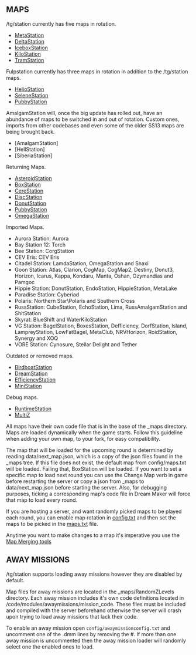 ## MAPS

/tg/station currently has five maps in rotation.
* [MetaStation](https://tgstation13.org/wiki/MetaStation)
* [DeltaStation](https://tgstation13.org/wiki/DeltaStation)
* [IceboxStation](https://tgstation13.org/wiki/IceboxStation)
* [KiloStation](https://tgstation13.org/wiki/KiloStation)
* [TramStation](https://tgstation13.org/wiki/Tramstation)

Fulpstation currently has three maps in rotation in addition to the /tg/station maps.
* [HelioStation](https://wiki.fulp.gg/en/Heliostation)
* [SeleneStation](https://wiki.fulp.gg/en/SeleneStation)
* [PubbyStation](https://tgstation13.org/wiki/PubbyStation)

AmalgamStation will, once the big update has rolled out, have an abundance of maps to be switched in and out of rotation. Custom ones, imports from other codebases and even some of the older SS13 maps are being brought back.
* [AmalgamStation]
* [HellStation]
* [SiberiaStation]

Returning Maps.
* [AsteroidStation](https://tgstation13.org/wiki/AsteroidStation)
* [BoxStation](https://tgstation13.org/wiki/Boxstation)
* [CereStation](https://tgstation13.org/wiki/CereStation)
* [DiscStation](https://tgstation13.org/wiki/Discstation)
* [DonutStation](https://tgstation13.org/wiki/Donutstation)
* [PubbyStation](https://tgstation13.org/wiki/PubbyStation)
* [OmegaStation](https://tgstation13.org/wiki/OmegaStation)

Imported Maps.

* Aurora Station: Aurora
* Bay Station 12: Torch
* Bee Station: CorgStation
* CEV Eris: CEV Eris
* Citadel Station: LamdaStation, OmegaStation and Snaxi
* Goon Station: Atlas, Clarion, CogMap, CogMap2, Destiny, Donut3, Horizon, Icarus, Kappa, Kondaru, Manta, Oshan, Ozymandias and Pamgoc
* Hippie Station: DonutStation, EndoStation, HippieStation, MetaLake
* Paradise Station: Cyberiad
* Polaris: Northern Star\Polaris and Southern Cross
* RussStation: CubeStation, EchoStation, Lima, RussAmalgamStation and ShitStation
* Skyrat: BlueShift and WaterKiloStation
* VG Station: BagelStation, BoxesStation, Defficiency, DorfStation, Island, LampreyStation, LowFatBagel, MetaClub, NRVHorizon, RoidStation, Synergy and XOQ
* VORE Station: Cynosure, Stellar Delight and Tether

Outdated or removed maps.

* [BirdboatStation](https://tgstation13.org/wiki/BirdboatStation)
* [DreamStation](https://tgstation13.org/wiki/Dreamstation)
* [EfficiencyStation](https://tgstation13.org/wiki/EfficiencyStation)
* [MiniStation](https://tgstation13.org/wiki/MiniStation)


Debug maps.
* [RuntimeStation](https://tgstation13.org/wiki/RuntimeStation)
* [MultiZ](https://tgstation13.org/wiki/MultiZ)

All maps have their own code file that is in the base of the _maps directory. Maps are loaded dynamically when the game starts. Follow this guideline when adding your own map, to your fork, for easy compatibility.

The map that will be loaded for the upcoming round is determined by reading data/next_map.json, which is a copy of the json files found in the _maps tree. If this file does not exist, the default map from config/maps.txt will be loaded. Failing that, BoxStation will be loaded. If you want to set a specific map to load next round you can use the Change Map verb in game before restarting the server or copy a json from _maps to data/next_map.json before starting the server. Also, for debugging purposes, ticking a corresponding map's code file in Dream Maker will force that map to load every round.

If you are hosting a server, and want randomly picked maps to be played each round, you can enable map rotation in [config.txt](config/config.txt) and then set the maps to be picked in the [maps.txt](config/maps.txt) file.

Anytime you want to make changes to a map it's imperative you use the [Map Merging tools](https://tgstation13.org/wiki/Map_Merger)

## AWAY MISSIONS

/tg/station supports loading away missions however they are disabled by default.

Map files for away missions are located in the _maps/RandomZLevels directory. Each away mission includes it's own code definitions located in /code/modules/awaymissions/mission_code. These files must be included and compiled with the server beforehand otherwise the server will crash upon trying to load away missions that lack their code.

To enable an away mission open `config/awaymissionconfig.txt` and uncomment one of the .dmm lines by removing the #. If more than one away mission is uncommented then the away mission loader will randomly select one the enabled ones to load.


